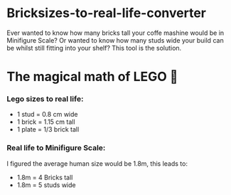 # Bricksizes-to-real-life-converter
Ever wanted to know how many bricks tall your coffe mashine would be in Minifigure Scale? Or wanted to know how many studs wide your build can be whilst still fitting into your shelf? This tool is the solution.

# The magical math of LEGO 🔧
### Lego sizes to real life:
+ 1 stud = 0.8 cm wide
+ 1 brick = 1.15 cm tall
+ 1 plate = 1/3 brick tall
### Real life to Minifigure Scale:
I figured the average human size would be 1.8m, this leads to:
+ 1.8m = 4 Bricks tall
+ 1.8m = 5 studs wide
